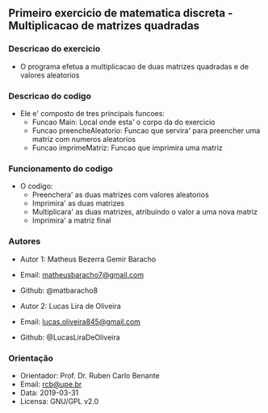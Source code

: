 ## Primeiro exercicio de matematica discreta - Multiplicacao de matrizes quadradas

### Descricao do exercicio

* O programa efetua a multiplicacao de duas matrizes quadradas e de valores aleatorios

### Descricao do codigo

* Ele e' composto de tres principais funcoes:
    - Funcao Main: Local onde esta' o corpo da do exercicio
    - Funcao preencheAleatorio: Funcao que servira' para preencher uma matriz com numeros aleatorios
    - Funcao imprimeMatriz: Funcao que imprimira uma matriz

### Funcionamento do codigo

* O codigo:
    - Preenchera' as duas matrizes com valores aleatorios
    - Imprimira' as duas matrizes           
    - Multiplicara' as duas matrizes, atribuindo o valor a uma nova matriz
    - Imprimira' a matriz final

### Autores

* Autor 1: Matheus Bezerra Gemir Baracho 
* Email: matheusbaracho7@gmail.com
* Github: @matbaracho8

* Autor 2: Lucas Lira de Oliveira
* Email: lucas.oliveira845@gmail.com
* Github: @LucasLiraDeOliveira

### Orientação

* Orientador: Prof. Dr. Ruben Carlo Benante
* Email: rcb@upe.br
* Data: 2019-03-31
* Licensa: GNU/GPL v2.0

